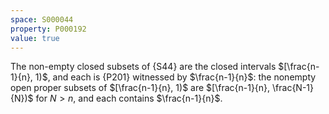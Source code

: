 ```yaml
---
space: S000044
property: P000192
value: true
---
```


The non-empty closed subsets of {S44} are the closed intervals 
$[\frac{n-1}{n}, 1)$, and each is {P201} witnessed by $\frac{n-1}{n}$: the
nonempty open proper subsets of $[\frac{n-1}{n}, 1)$ are $[\frac{n-1}{n}, \frac{N-1}{N})$ for $N > n$,
and each contains $\frac{n-1}{n}$.
